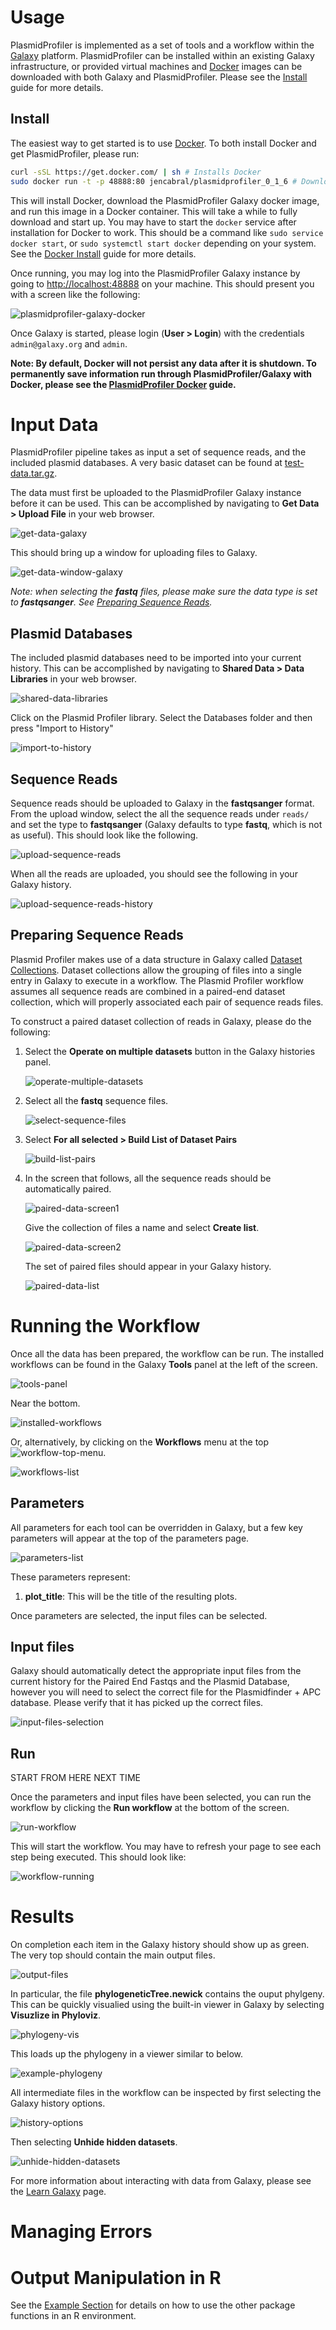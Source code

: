 # Usage

PlasmidProfiler is implemented as a set of tools and a workflow within the [Galaxy][] platform.  PlasmidProfiler can be installed within an existing Galaxy infrastructure, or provided virtual machines and [Docker][] images can be downloaded with both Galaxy and PlasmidProfiler.  Please see the [Install][] guide for more details.

## Install

The easiest way to get started is to use [Docker][].  To both install Docker and get PlasmidProfiler, please run:

```bash
curl -sSL https://get.docker.com/ | sh # Installs Docker
sudo docker run -t -p 48888:80 jencabral/plasmidprofiler_0_1_6 # Downloads and runs PlasmidProfiler and Galaxy 
```

This will install Docker, download the PlasmidProfiler Galaxy docker image, and run this image in a Docker container.  This will take a while to fully download and start up.  You may have to start the `docker` service after installation for Docker to work.  This should be a command like `sudo service docker start`, or `sudo systemctl start docker` depending on your system.  See the [Docker Install][] guide for more details.

Once running, you may log into the PlasmidProfiler Galaxy instance by going to <http://localhost:48888> on your machine.  This should present you with a screen like the following:

![plasmidprofiler-galaxy-docker][]

Once Galaxy is started, please login (**User > Login**) with the credentials `admin@galaxy.org` and `admin`.

**Note: By default, Docker will not persist any data after it is shutdown.  To permanently save information run through PlasmidProfiler/Galaxy with Docker, please see the [PlasmidProfiler Docker] guide.**

# Input Data

PlasmidProfiler pipeline takes as input a set of sequence reads, and the included plasmid databases.  A very basic dataset can be found at [test-data.tar.gz][].

The data must first be uploaded to the PlasmidProfiler Galaxy instance before it can be used.  This can be accomplished by navigating to **Get Data > Upload File** in your web browser.

![get-data-galaxy][]

This should bring up a window for uploading files to Galaxy.

![get-data-window-galaxy][]

*Note: when selecting the **fastq** files, please make sure the data type is set to **fastqsanger**.  See [Preparing Sequence Reads](#preparing-sequence-reads).*

## Plasmid Databases

The included plasmid databases need to be imported into your current history. This can be accomplished by navigating to **Shared Data > Data Libraries** in your web browser. 

![shared-data-libraries][]

Click on the Plasmid Profiler library. Select the Databases folder and then press "Import to History"

![import-to-history][]


## Sequence Reads

Sequence reads should be uploaded to Galaxy in the **fastqsanger** format.  From the upload window, select the all the sequence reads under `reads/` and set the type to **fastqsanger** (Galaxy defaults to type **fastq**, which is not as useful).  This should look like the following.

![upload-sequence-reads][]

When all the reads are uploaded, you should see the following in your Galaxy history.

![upload-sequence-reads-history][]

## Preparing Sequence Reads

Plasmid Profiler makes use of a data structure in Galaxy called [Dataset Collections][].  Dataset collections allow the grouping of files into a single entry in Galaxy to execute in a workflow.  The Plasmid Profiler workflow assumes all sequence reads are combined in a paired-end dataset collection, which will properly associated each pair of sequence reads files.

To construct a paired dataset collection of reads in Galaxy, please do the following:

1.  Select the **Operate on multiple datasets** button in the Galaxy histories panel.

    ![operate-multiple-datasets][]

2.  Select all the **fastq** sequence files.

    ![select-sequence-files][]

3.  Select **For all selected > Build List of Dataset Pairs**

    ![build-list-pairs][]

4.  In the screen that follows, all the sequence reads should be automatically paired.

    ![paired-data-screen1][]

    Give the collection of files a name and select **Create list**.

    ![paired-data-screen2][]

    The set of paired files should appear in your Galaxy history.

    ![paired-data-list][]

# Running the Workflow

Once all the data has been prepared, the workflow can be run.  The installed workflows can be found in the Galaxy **Tools** panel at the left of the screen.

![tools-panel][]

Near the bottom.

![installed-workflows][] 

Or, alternatively, by clicking on the **Workflows** menu at the top ![workflow-top-menu][].

![workflows-list][]

## Parameters

All parameters for each tool can be overridden in Galaxy, but a few key parameters will appear at the top of the parameters page.

![parameters-list][]

These parameters represent:

1. **plot_title**:  This will be the title of the resulting plots.

Once parameters are selected, the input files can be selected.

## Input files

Galaxy should automatically detect the appropriate input files from the current history for the Paired End Fastqs and the Plasmid Database, however you will need to select the correct file for the Plasmidfinder + APC database. Please verify that it has picked up the correct files.

![input-files-selection][]

## Run

START FROM HERE NEXT TIME

Once the parameters and input files have been selected, you can run the workflow by clicking the **Run workflow** at the bottom of the screen.

![run-workflow][]

This will start the workflow.  You may have to refresh your page to see each step being executed.  This should look like:

![workflow-running][]

# Results

On completion each item in the Galaxy history should show up as green.  The very top should contain the main output files.

![output-files][]

In particular, the file **phylogeneticTree.newick** contains the ouput phylgeny.  This can be quickly visualied using the built-in viewer in Galaxy by selecting **Visuzlize in Phyloviz**.

![phylogeny-vis][]

This loads up the phylogeny in a viewer similar to below.

![example-phylogeny][]

All intermediate files in the workflow can be inspected by first selecting the Galaxy history options.

![history-options][]

Then selecting **Unhide hidden datasets**.

![unhide-hidden-datasets][]

For more information about interacting with data from Galaxy, please see the [Learn Galaxy][] page.

# Managing Errors

# Output Manipulation in R

See the [Example Section][] for details on how to use the other package functions in an R environment. 

[Galaxy]: http://galaxyproject.org/
[Docker]: https://www.docker.com/
[Docker Install]: https://docs.docker.com/installation/
[Install]: ../install/
[plasmidprofiler-galaxy-docker]: images/plasmidprofiler-galaxy-docker.png
[test-data.tar.gz]: ../workflows/SNVPhyl/test-data.tar.gz
[get-data-galaxy]: images/get-data-galaxy.png
[get-data-window-galaxy]: images/get-data-window-galaxy.png
[upload-sequence-reads]: images/upload-sequence-reads.png
[upload-reference]: images/upload-reference.png
[shared-data-libraries]: images/shared-data-libraries.png
[import-to-history]: images/import-to-history.png
[upload-invalid-positions]: images/upload-invalid-positions.png
[upload-sequence-reads-history]: images/upload-sequence-reads-history.png
[BED]: http://genome.ucsc.edu/FAQ/FAQformat#format1
[operate-multiple-datasets]: images/operate-multiple-datasets.png
[select-sequence-files]: images/select-sequence-files.png
[build-list-pairs]: images/build-list-pairs.png
[paired-data-screen1]: images/paired-data-screen1.png
[paired-data-screen2]: images/paired-data-screen2.png
[paired-data-list]: images/paired-data-list.png
[installed-workflows]: images/installed-workflows.png
[parameters-list]: images/parameters-list.png
[input-files-selection]: images/input-files-selection.png
[run-workflow]: images/run-workflow.png
[workflow-running]: images/workflow-running.png
[output-files]: images/output-files.png
[phylogeny-vis]: images/phylogeny-vis.png
[example-phylogeny]: images/example-phylogeny.png
[history-options]: images/history-options.png
[unhide-hidden-datasets]: images/unhide-hidden-datasets.png
[Learn Galaxy]: https://wiki.galaxyproject.org/Learn
[Examples]: examples/
[tools-panel]: images/tools-panel.png
[PlasmidProfiler Docker]: ../install/docker.md
[Dataset Collections]: https://wiki.galaxyproject.org/Documents/Presentations/GCC2014?action=AttachFile&do=get&target=Chilton.pdf
[galaxy-dataset-error]: images/galaxy-dataset-error.png
[galaxy-dataset-error-details]: images/galaxy-dataset-error-details.png
[snp-alignment-error]: images/snp-alignment-error.png
[SNV/SNP Alignment]: output.md#snvsnp-alignment
[Output]: output.md
[workflows-list]: images/workflows-list.png
[workflow-top-menu]: images/workflow-top-menu.png
[Example Section]: ../examples/example-run.md
